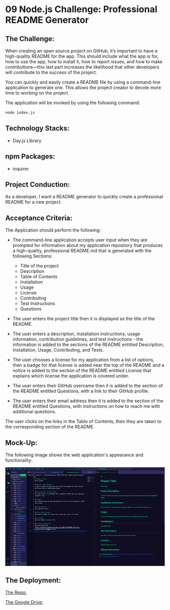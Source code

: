 # 09 Node.js Challenge: Professional README Generator

## The Challenge: 

When creating an open source project on GitHub, it’s important to have a high-quality README for the app. This should include what the app is for, how to use the app, how to install it, how to report issues, and how to make contributions&mdash;this last part increases the likelihood that other developers will contribute to the success of the project. 

You can quickly and easily create a README file by using a command-line application to generate one. This allows the project creator to devote more time to working on the project.

The application will be invoked by using the following command:

```bash
node index.js
```

## Technology Stacks:
- Day.js Library


## npm Packages:
- inquirer


## Project Conduction:
As a developer, I want a README generator to quickly create a professional README for a new project. 


## Acceptance Criteria:

The Application should perform the following:

- The command-line application accepts user input when they are prompted for information about my application repository that produces a high-quality, professional README.md that is  generated with the following Sections:
	- Title of the project
	- Description
	- Table of Contents
	- Installation
	- Usage
	- License
	- Contributing
	- Test Instructions
	- Questions



- The user enters the project title then it is displayed as the title of the README.

- The user enters a description, installation instructions, usage information, contribution guidelines, and test instructions - the information is added to the sections of the README entitled Description, Installation, Usage, Contributing, and Tests.

- The user chooses a license for my application from a list of options, then a badge for that license is added near the top of the README and a notice is added to the section of the README entitled License that explains which license the application is covered under.

- The user enters their GitHub username then it is added to the section of the README entitled Questions, with a link to their GitHub profile.

- The user enters their email address then it is added to the section of the README entitled Questions, with instructions on how to reach me with additional questions.

The user clicks on the links in the Table of Contents, then they are taken to the corresponding section of the README.


## Mock-Up:
The following image shows the web application's appearance and functionality:

![Generated exampleREAD.ME](./assets/images/exampleREADME.png)


## The Deployment:

[The Repo:](https://github.com/NovaLanceBrittany/HW-09-README-Generator)

[The Google Drive:](https://drive.google.com/drive/folders/1iQWB7sDHObm56I20UhRmVBNozO-zyXbg?usp=sharing)

